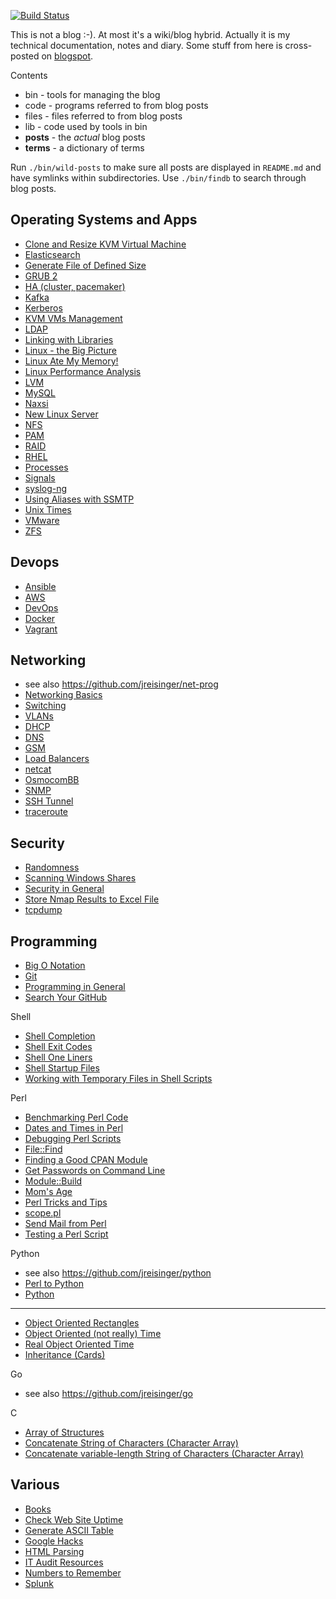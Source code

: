 [![Build Status](https://travis-ci.org/jreisinger/blog.svg?branch=master)](https://travis-ci.org/jreisinger/blog)

This is not a blog :-). At most it's a wiki/blog hybrid. Actually it is my
technical documentation, notes and diary. Some stuff from here is cross-posted
on [blogspot](http://jreisinger.blogspot.sk).

Contents
* bin - tools for managing the blog
* code - programs referred to from blog posts
* files - files referred to from blog posts
* lib - code used by tools in bin
* **posts** - the *actual* blog posts
* **terms** - a dictionary of terms

Run `./bin/wild-posts` to make sure all posts are displayed in `README.md` and
have symlinks within subdirectories. Use `./bin/findb` to search through blog
posts.

Operating Systems and Apps
--------------------------

* [Clone and Resize KVM Virtual Machine](posts/clone-and-resize-kvm-virtual-machine.md)
* [Elasticsearch](posts/elasticsearch.md)
* [Generate File of Defined Size](posts/gen_rand_file.md)
* [GRUB 2](posts/grub2.md)
* [HA (cluster, pacemaker)](posts/ha.md)
* [Kafka](posts/kafka.md)
* [Kerberos](posts/kerberos.md)
* [KVM VMs Management](posts/vm-mngt.md)
* [LDAP](posts/ldap.md)
* [Linking with Libraries](posts/linking-with-libraries.md)
* [Linux - the Big Picture](posts/linux-big-picture.md)
* [Linux Ate My Memory!](posts/linux-ate-my-memory.md)
* [Linux Performance Analysis](posts/linux-performance-analysis.md)
* [LVM](posts/lvm.md)
* [MySQL](posts/mysql.md)
* [Naxsi](posts/naxsi.md)
* [New Linux Server](posts/new-linux-server.md)
* [NFS](posts/nfs.md)
* [PAM](posts/pam.md)
* [RAID](posts/raid.md)
* [RHEL](posts/rhel.md)
* [Processes](posts/processes.md)
* [Signals](posts/signals.md)
* [syslog-ng](posts/syslog-ng.md)
* [Using Aliases with SSMTP](posts/ssmtp.md)
* [Unix Times](posts/unix-times.md)
* [VMware](posts/vmware.md)
* [ZFS](posts/zfs.md)

Devops
------

* [Ansible](posts/ansible.md)
* [AWS](posts/aws.md)
* [DevOps](posts/devops.md)
* [Docker](posts/docker.md)
* [Vagrant](posts/vagrant.md)

Networking
----------

* see also https://github.com/jreisinger/net-prog
* [Networking Basics](posts/net-basics.md)
* [Switching](posts/switching.md)
* [VLANs](posts/vlans.md)
* [DHCP](posts/dhcp.md)
* [DNS](posts/dns.md)
* [GSM](posts/gsm.md)
* [Load Balancers](posts/load_balancers.md)
* [netcat](posts/netcat.md)
* [OsmocomBB](posts/osmocombb.md)
* [SNMP](posts/snmp.md)
* [SSH Tunnel](posts/ssh-tunnel.md)
* [traceroute](posts/traceroute-explained.md)

Security
--------

* [Randomness](posts/randomness.md)
* [Scanning Windows Shares](posts/scan_win_shares.md)
* [Security in General](posts/general-security.md)
* [Store Nmap Results to Excel File](posts/nmap2excel.md)
* [tcpdump](posts/tcpdump.md)

Programming
-----------

* [Big O Notation](posts/big-o-notation.md)
* [Git](posts/git.md)
* [Programming in General](posts/prog-general.md)
* [Search Your GitHub](posts/search-github.md)

Shell

* [Shell Completion](posts/shell-completion.md)
* [Shell Exit Codes](posts/shell-exit-codes.md)
* [Shell One Liners](posts/shell-one-liners.md)
* [Shell Startup Files](posts/shell-startup-files.md)
* [Working with Temporary Files in Shell Scripts](posts/shell-temporary-files.md)

Perl

* [Benchmarking Perl Code](posts/benchmarking-perl-code.md)
* [Dates and Times in Perl](posts/perl-date-time.md)
* [Debugging Perl Scripts](posts/debugging-perl-scripts.md)
* [File::Find](posts/file-find.md)
* [Finding a Good CPAN Module](posts/finding-good-cpan-module.md)
* [Get Passwords on Command Line](posts/get-passwd.md)
* [Module::Build](posts/module-build.md)
* [Mom's Age](posts/moms-age.md)
* [Perl Tricks and Tips](posts/perl-tricks-tips.md)
* [scope.pl](posts/scope.pl) 
* [Send Mail from Perl](posts/send-mail-from-perl.md)
* [Testing a Perl Script](posts/testing-perl-script.md)

Python

* see also https://github.com/jreisinger/python
* [Perl to Python](posts/perl2python.md)
* [Python](posts/python.md)
---
* [Object Oriented Rectangles](posts/oo_rectangles.py)
* [Object Oriented (not really) Time](posts/oo_time.py)
* [Real Object Oriented Time](posts/oo2_time.py)
* [Inheritance (Cards)](posts/Cards.py)

Go

* see also https://github.com/jreisinger/go

C

* [Array of Structures](posts/array_of_structures.c)
* [Concatenate String of Characters (Character Array)](posts/concat_string_of_chars.c)
* [Concatenate variable-length String of Characters (Character Array)](posts/concat_string_of_chars2.c)

Various
-------

* [Books](posts/books.md)
* [Check Web Site Uptime](posts/check-web-app.md)
* [Generate ASCII Table](posts/gen_ascii_table.md)
* [Google Hacks](posts/google-hacks.md)
* [HTML Parsing](posts/html-parsing.md)
* [IT Audit Resources](posts/it-audit-resources.md)
* [Numbers to Remember](posts/numbers-to-remember.md)
* [Splunk](posts/splunk.md)
